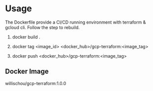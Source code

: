 # Usage

The Dockerfile provide a CI/CD running environment with terraform & gcloud cli. Follow the step to rebuild.

1. docker build .

2. docker tag <image_id> <docker_hub>/gcp-terraform:<image_tag>

3. docker push <docker_hub>/gcp-terraform:<image_tag>

## Docker Image

willischou/gcp-terraform:1.0.0
